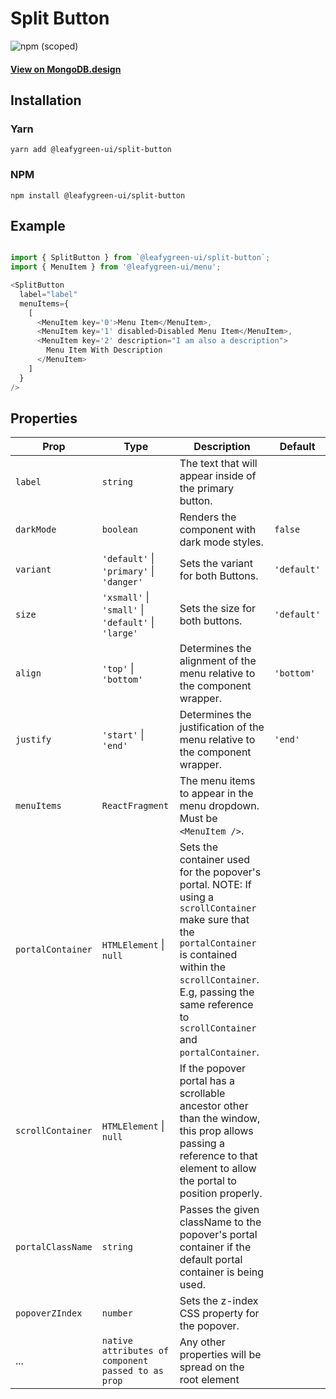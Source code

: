 # Split Button

![npm (scoped)](https://img.shields.io/npm/v/@leafygreen-ui/split-button.svg)

#### [View on MongoDB.design](https://www.mongodb.design/component/split-button/example/)

## Installation

### Yarn

```shell
yarn add @leafygreen-ui/split-button
```

### NPM

```shell
npm install @leafygreen-ui/split-button
```

## Example

```js

import { SplitButton } from `@leafygreen-ui/split-button`;
import { MenuItem } from '@leafygreen-ui/menu';

<SplitButton
  label="label"
  menuItems={
    [
      <MenuItem key='0'>Menu Item</MenuItem>,
      <MenuItem key='1' disabled>Disabled Menu Item</MenuItem>,
      <MenuItem key='2' description="I am also a description">
        Menu Item With Description
      </MenuItem>
    ]
  }
/>
```

## Properties

| Prop              | Type                                                | Description                                                                                                                                                                                                                                      | Default     |
| ----------------- | --------------------------------------------------- | ------------------------------------------------------------------------------------------------------------------------------------------------------------------------------------------------------------------------------------------------ | ----------- |
| `label`           | `string`                                            | The text that will appear inside of the primary button.                                                                                                                                                                                          |             |
| `darkMode`        | `boolean`                                           | Renders the component with dark mode styles.                                                                                                                                                                                                     | `false`     |
| `variant`         | `'default'` \| `'primary'` \| `'danger'`            | Sets the variant for both Buttons.                                                                                                                                                                                                               | `'default'` |
| `size`            | `'xsmall'` \| `'small'` \| `'default'` \| `'large'` | Sets the size for both buttons.                                                                                                                                                                                                                  | `'default'` |
| `align`           | `'top'` \| `'bottom'`                               | Determines the alignment of the menu relative to the component wrapper.                                                                                                                                                                          | `'bottom'`  |
| `justify`         | `'start'` \| `'end'`                                | Determines the justification of the menu relative to the component wrapper.                                                                                                                                                                      | `'end'`     |
| `menuItems`       | `ReactFragment`                                     | The menu items to appear in the menu dropdown. Must be `<MenuItem />`.                                                                                                                                                                           |             |
| `portalContainer` | `HTMLElement` \| `null`                             | Sets the container used for the popover's portal. NOTE: If using a `scrollContainer` make sure that the `portalContainer` is contained within the `scrollContainer`. E.g, passing the same reference to `scrollContainer` and `portalContainer`. |             |
| `scrollContainer` | `HTMLElement` \| `null`                             | If the popover portal has a scrollable ancestor other than the window, this prop allows passing a reference to that element to allow the portal to position properly.                                                                            |             |
| `portalClassName` | `string`                                            | Passes the given className to the popover's portal container if the default portal container is being used.                                                                                                                                      |             |
| `popoverZIndex`   | `number`                                            | Sets the z-index CSS property for the popover.                                                                                                                                                                                                   |             |
| ...               | `native attributes of component passed to as prop`  | Any other properties will be spread on the root element                                                                                                                                                                                          |             |
